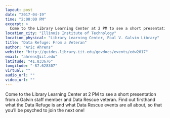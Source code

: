 ```yaml
---
layout: post
date: "2017-04-19"
time: "2:00:00 PM"
excerpt: >
  Come to the Library Learning Center at 2 PM to see a short presentation from a Galvin staff member and Data Rescue veteran.  Find out ...
location_city: "Illinois Institute of Technology"
location_physical: "Library Learning Center, Paul V. Galvin Library"
title: "Data Refuge: From a Veteran"
author: "Aric Ahrens"
website: "http://guides.library.iit.edu/govdocs/events/edw2017"
email: "ahrens@iit.edu"
latitude: "41.833676"
longitude: "-87.628307"
virtual: ""
audio_url: ""
video_url: ""
---
```


Come to the Library Learning Center at 2 PM to see a short presentation from a Galvin staff member and Data Rescue veteran.  Find out firsthand what the Data Refuge is and what Data Rescue events are all about, so that you’ll be psyched to join the next one!
